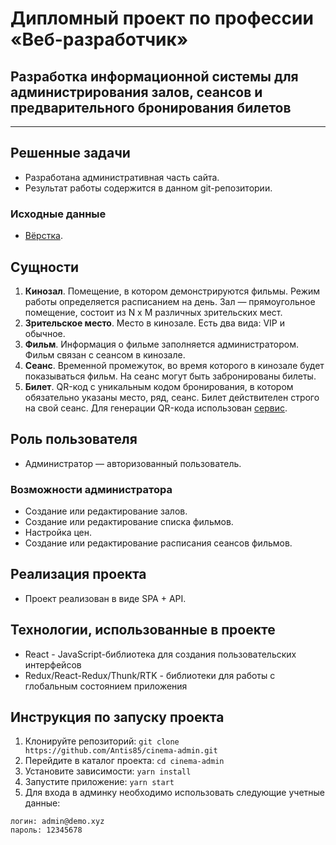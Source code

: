 # Дипломный проект по профессии «Веб-разработчик»
## Разработка информационной системы для администрирования залов, сеансов и предварительного бронирования билетов
***
## Решенные задачи
* Разработана административная часть сайта.
* Результат работы содержится в данном git-репозитории.

### Исходные данные
* [Вёрстка](https://github.com/netology-code/fs-2-diplom/blob/master/sources/layouts.zip).

## Сущности

1. **Кинозал**. Помещение, в котором демонстрируются фильмы. Режим работы определяется расписанием на день. Зал — прямоугольное помещение, состоит из N х M различных зрительских мест.
2. **Зрительское место**. Место в кинозале. Есть два вида: VIP и обычное. 
3. **Фильм**. Информация о фильме заполняется администратором. Фильм связан с сеансом в кинозале.
4. **Сеанс**. Временной промежуток, во время которого в кинозале будет показываться фильм. На сеанс могут быть забронированы билеты.
5. **Билет**. QR-код c уникальным кодом бронирования, в котором обязательно указаны место, ряд, сеанс. Билет действителен строго на свой сеанс. Для генерации QR-кода использован [сервис](http://phpqrcode.sourceforge.net/). 

## Роль пользователя
* Администратор — авторизованный пользователь.

### Возможности администратора
* Создание или редактирование залов.
* Создание или редактирование списка фильмов.
* Настройка цен.
* Создание или редактирование расписания сеансов фильмов.

## Реализация проекта
* Проект реализован в виде SPA + API.

## Технологии, использованные в проекте
* React - JavaScript-библиотека для создания пользовательских интерфейсов
* Redux/React-Redux/Thunk/RTK - библиотеки для работы с глобальным состоянием приложения

## Инструкция по запуску проекта
1. Клонируйте репозиторий: 
`git clone https://github.com/Antis85/cinema-admin.git`
2. Перейдите в каталог проекта: `cd cinema-admin`
3. Установите зависимости: `yarn install`
4. Запустите приложение: `yarn start`
5. Для входа в админку необходимо использовать следующие учетные данные:
```
логин: admin@demo.xyz
пароль: 12345678
```
